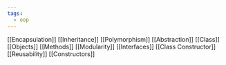 ```yaml
---
tags:
  - oop
---
```


[[Encapsulation]]
[[Inheritance]]
[[Polymorphism]]
[[Abstraction]]
[[Class]]
[[Objects]]
[[Methods]]
[[Modularity]]
[[Interfaces]]
[[Class Constructor]]
[[Reusability]]
[[Constructors]]
